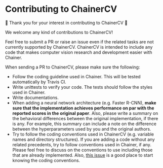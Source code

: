 # Contributing to ChainerCV

:tada: Thank you for your interest in contributing to ChainerCV :tada:

We welcome any kind of contributions to ChainerCV!

Feel free to submit a PR or raise an issue even if the related tasks are not currently supported by ChainerCV.
ChainerCV is intended to include any code that makes computer vision research and development easier with Chainer.

When sending a PR to ChainerCV, please make sure the following:

+ Follow the coding guideline used in Chainer. This will be tested automatically by Travis CI.
+ Write unittests to verify your code. The tests should follow the styles used in Chainer. 
+ Write documentations.
+ When adding a neural network architecture (e.g. Faster R-CNN), **make sure that the implementation achieves performance on par with the reported scores in the original paper**.
Also, please write a summary on the behavioral differences between the original implementation, if there is any.
For example, this summary can include a note on the difference between the hyperparameters used by you and the original authors.
+ Try to follow the coding conventions used in ChainerCV (e.g. variable names and directory structures). If you are adding a code without any related precedents, try to follow conventions used in Chainer, if any.
Please feel free to discuss on the conventions to use including those that are already implemented.
Also, [this issue](https://github.com/pfnet/chainercv/issues/159) is a good place to start knowing the coding conventions.
